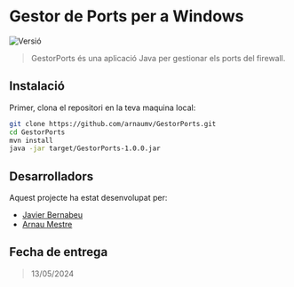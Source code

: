 # Gestor de Ports per a Windows

![Versió](https://img.shields.io/badge/version-1.0.0-blue.svg?cacheSeconds=2592000)


> GestorPorts és una aplicació Java per gestionar els ports del firewall.


## Instalació

Primer, clona el repositori en la teva maquina local:

```bash
git clone https://github.com/arnaumv/GestorPorts.git
cd GestorPorts
mvn install
java -jar target/GestorPorts-1.0.0.jar
```

## Desarrolladors

Aquest projecte ha estat desenvolupat per:

* [Javier Bernabeu](https://github.com/Jovaoo) 
* [Arnau Mestre](https://github.com/arnaumv) 

## Fecha de entrega
>13/05/2024 
